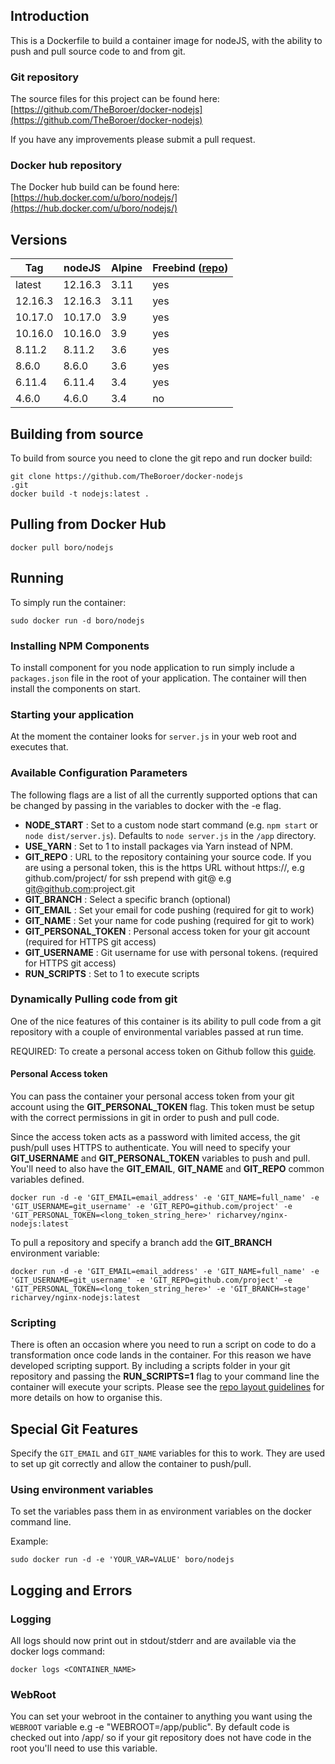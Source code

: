 ## Introduction
This is a Dockerfile to build a container image for nodeJS, with the ability to push and pull source code to and from git.

### Git repository
The source files for this project can be found here: [https://github.com/TheBoroer/docker-nodejs](https://github.com/TheBoroer/docker-nodejs)

If you have any improvements please submit a pull request.
### Docker hub repository
The Docker hub build can be found here: [https://hub.docker.com/u/boro/nodejs/](https://hub.docker.com/u/boro/nodejs/)
## Versions
| Tag | nodeJS | Alpine | Freebind ([repo](https://github.com/blechschmidt/freebind)) |
|-----|--------|--------|----------|
| latest | 12.16.3 | 3.11 | yes |
| 12.16.3 | 12.16.3 | 3.11 | yes |
| 10.17.0 | 10.17.0 | 3.9 | yes |
| 10.16.0 | 10.16.0 | 3.9 | yes |
| 8.11.2 | 8.11.2 | 3.6 | yes |
| 8.6.0 | 8.6.0 | 3.6 | yes |
| 6.11.4 | 6.11.4 | 3.4 | yes |
| 4.6.0 | 4.6.0 | 3.4 | no |

## Building from source
To build from source you need to clone the git repo and run docker build:
```
git clone https://github.com/TheBoroer/docker-nodejs
.git
docker build -t nodejs:latest .
```

## Pulling from Docker Hub
```
docker pull boro/nodejs
```

## Running
To simply run the container:
```
sudo docker run -d boro/nodejs
```

### Installing NPM Components
To install component for you node application to run simply include a ```packages.json``` file in the root of your application. The container will then install the components on start.
### Starting your application
At the moment the container looks for ```server.js``` in your web root and executes that.
### Available Configuration Parameters
The following flags are a list of all the currently supported options that can be changed by passing in the variables to docker with the -e flag.

- **NODE_START** : Set to a custom node start command (e.g. `npm start` or `node dist/server.js`). Defaults to `node server.js` in the `/app` directory.
- **USE_YARN** : Set to 1 to install packages via Yarn instead of NPM.
 - **GIT_REPO** : URL to the repository containing your source code. If you are using a personal token, this is the https URL without https://, e.g github.com/project/ for ssh prepend with git@ e.g git@github.com:project.git
 - **GIT_BRANCH** : Select a specific branch (optional)
 - **GIT_EMAIL** : Set your email for code pushing (required for git to work)
 - **GIT_NAME** : Set your name for code pushing (required for git to work)
 - **GIT_PERSONAL_TOKEN** : Personal access token for your git account (required for HTTPS git access)
 - **GIT_USERNAME** : Git username for use with personal tokens. (required for HTTPS git access)
 - **RUN_SCRIPTS** : Set to 1 to execute scripts


### Dynamically Pulling code from git
One of the nice features of this container is its ability to pull code from a git repository with a couple of environmental variables passed at run time.

REQUIRED: To create a personal access token on Github follow this [guide](https://help.github.com/articles/creating-an-access-token-for-command-line-use/).

#### Personal Access token

You can pass the container your personal access token from your git account using the __GIT_PERSONAL_TOKEN__ flag. This token must be setup with the correct permissions in git in order to push and pull code.

Since the access token acts as a password with limited access, the git push/pull uses HTTPS to authenticate. You will need to specify your __GIT_USERNAME__ and __GIT_PERSONAL_TOKEN__ variables to push and pull. You'll need to also have the __GIT_EMAIL__, __GIT_NAME__ and __GIT_REPO__ common variables defined.

```
docker run -d -e 'GIT_EMAIL=email_address' -e 'GIT_NAME=full_name' -e 'GIT_USERNAME=git_username' -e 'GIT_REPO=github.com/project' -e 'GIT_PERSONAL_TOKEN=<long_token_string_here>' richarvey/nginx-nodejs:latest
```

To pull a repository and specify a branch add the __GIT_BRANCH__ environment variable:
```
docker run -d -e 'GIT_EMAIL=email_address' -e 'GIT_NAME=full_name' -e 'GIT_USERNAME=git_username' -e 'GIT_REPO=github.com/project' -e 'GIT_PERSONAL_TOKEN=<long_token_string_here>' -e 'GIT_BRANCH=stage' richarvey/nginx-nodejs:latest
```

### Scripting
There is often an occasion where you need to run a script on code to do a transformation once code lands in the container. For this reason we have developed scripting support. By including a scripts folder in your git repository and passing the __RUN_SCRIPTS=1__ flag to your command line the container will execute your scripts. Please see the [repo layout guidelines](docs/repo_layout.md) for more details on how to organise this.

## Special Git Features
Specify the ```GIT_EMAIL``` and ```GIT_NAME``` variables for this to work. They are used to set up git correctly and allow the container to push/pull.


### Using environment variables

To set the variables pass them in as environment variables on the docker command line.

Example:
```
sudo docker run -d -e 'YOUR_VAR=VALUE' boro/nodejs
```

## Logging and Errors

### Logging
All logs should now print out in stdout/stderr and are available via the docker logs command:
```
docker logs <CONTAINER_NAME>
```
### WebRoot
You can set your webroot in the container to anything you want using the ```WEBROOT``` variable e.g -e "WEBROOT=/app/public". By default code is checked out into /app/ so if your git repository does not have code in the root you'll need to use this variable.
